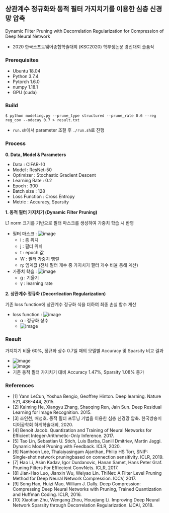 ## 상관계수 정규화와 동적 필터 가지치기를 이용한 심층 신경망 압축
Dynamic Filter Pruning with Decorrelation Regularization for Compression of Deep Neural Network
* 2020 한국소프트웨어종합학술대회 (KSC2020) 학부생논문 경진대회 출품작

### Prerequisites

* Ubuntu 18.04
* Python 3.7.4
* Pytorch 1.6.0
* numpy 1.18.1
* GPU (cuda)

### Build

```
$ python modeling.py --prune_type structured --prune_rate 0.6 --reg reg_cov --odecay 0.7 > result.txt
```
* `run.sh`에서 parameter 조절 후 `./run.sh`로 진행

### Process
**0. Data, Model & Parameters**
- Data : CIFAR-10
- Model : ResNet-50
- Optimizer : Stochastic Gradient Descent
- Learning Rate : 0.2
- Epoch : 300
- Batch size : 128
- Loss Function : Cross Entropy
- Metric : Accuracy, Sparsity

**1. 동적 필터 가지치기 (Dynamic Filter Pruning)**

L1 norm 크기를 기반으로 필터 마스크를 생성하여 가중치 학습 시 반영
- 필터 마스크 : ![image](https://user-images.githubusercontent.com/41580746/102396051-41616d80-401f-11eb-9738-7b5df9aee0d4.png)
   - i : 층 위치
   - j : 필터 위치
   - t : epoch 값
   - W : 필터 가중치 행렬
   - η: 임계값 (전체 필터 개수 중 가지치기 필터 개수 비율 통해 계산)
- 가중치 학습 : ![image](https://user-images.githubusercontent.com/41580746/102396101-51794d00-401f-11eb-9303-99dd712798ee.png)
   - g : 기울기
   - γ : learning rate

**2. 상관계수 정규화 (Decorrleation Regularization)**

기존 loss function에 상관계수 정규화 식을 더하여 최종 손실 함수 계산
- loss function : ![image](https://user-images.githubusercontent.com/41580746/102396482-d82e2a00-401f-11eb-93b3-7db5fea8f8af.png)
   - α : 정규화 상수
   - ![image](https://user-images.githubusercontent.com/41580746/102396603-01e75100-4020-11eb-933e-f85305dd874d.png)

### Result
가지치기 비율 60%, 정규화 상수 0.7일 때의 모델별 Accuracy 및 Sparsity 비교 결과
- ![image](https://user-images.githubusercontent.com/41580746/102395542-a072b280-401e-11eb-9e47-c3b52d859479.png)
- ![image](https://user-images.githubusercontent.com/41580746/102396706-28a58780-4020-11eb-9ebb-6cc723b4fcbf.png)
- 기존 동적 필터 가지치기 대비 Accuracy 1.47%, Sparsity 1.08% 증가

### References
- [1] Yann LeCun, Yoshua Bengio, Geoffrey Hinton. Deep learning. Nature 521, 436-444, 2015.
- [2] Kaiming He, Xiangyu Zhang, Shaoqing Ren, Jain Sun. Deep Residual Learning for Image Recognition. 2015.
- [3] 조인천, 배성호. 동적 필터 프루닝 기법을 이용한 심층 신경망 압축. 한국방송미디어공학회 하계학술대회, 2020.
- [4] Benoit Jacob. Quantization and Training of Neural Networks for Efficient Integer-Arithmetic-Only Inference. 2017.
- [5] Tao Lin, Sebastian U. Stich, Luis Barba, Daniil Dmitriev, Martin Jaggi. Dynamic Model Pruning with Feedback. ICLR, 2020.
- [6] Namhoon Lee, Thalaiyasingam Ajanthan, Philip HS Torr, SNIP: Single-shot network pruningbased on connection sensitivity. ICLR, 2019.
- [7] Hao Li, Asim Kadav, Igor Durdanovic, Hanan Samet, Hans Peter Graf. Pruning Filters For Effiecient ConvNets. ICLR, 2017.
- [8] Jian-Hao Luo, Jianxin Wu, Weiyao Lin. ThiNet: A Filter Level Pruning Method for Deep Neural Network Compression. ICCV, 2017.
- [9] Song Han, Huizi Mao, William J. Dally. Deep Compression: Compressing Deep Neural Networks with Pruning, Trained Quantization and Huffman Coding. ICLR, 2016.
- [10] Xiaotian Zhu, Wengang Zhou, Houqiang Li. Improving Deep Neural Network Sparsity through Decorrelation Regularization. IJCAI, 2018.
